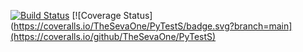 [![Build Status](https://travis-ci.org/TheSevaOne/PyTestS.svg?branch=main)](https://travis-ci.org/TheSevaOne/PyTestS)
[![Coverage Status](https://coveralls.io/TheSevaOne/PyTestS/badge.svg?branch=main](https://coveralls.io/github/TheSevaOne/PyTestS)

